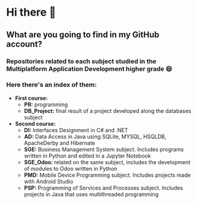 # Hi there 👋
## What are you going to find in my GitHub account?
### Repositories related to each subject studied in the Multiplatform Application Development higher grade 😄
### Here there's an index of them:
- **First course:**
  - **PR:** programming
  - **DB_Project:** final result of a project developed along the databases subject
- **Second course:**
  - **DI:** Interfaces Designment in C# and .NET
  - **AD:** Data Access in Java using SQLite, MYSQL, HSQLDB, ApacheDerby and Hibernate
  - **SGE:** Business Management System subject. Includes programs written in Python and edited in a Jupyter Notebook
  - **SGE_Odoo:** related on the same subject, includes the development of modules to Odoo written in Python
  - **PMD:** Mobile Device Programming subject. Includes projects made with Android Studio
  - **PSP:** Programming of Services and Processes subject. Includes projects in Java that uses multithreaded programming
<!--
**AAusa/AAusa** is a ✨ _special_ ✨ repository because its `README.md` (this file) appears on your GitHub profile.

Here are some ideas to get you started:

- 🔭 I’m currently working on ...
- 🌱 I’m currently learning ...
- 👯 I’m looking to collaborate on ...
- 🤔 I’m looking for help with ...
- 💬 Ask me about ...
- 📫 How to reach me: ...
- 😄 Pronouns: ...
- ⚡ Fun fact: ...
-->
